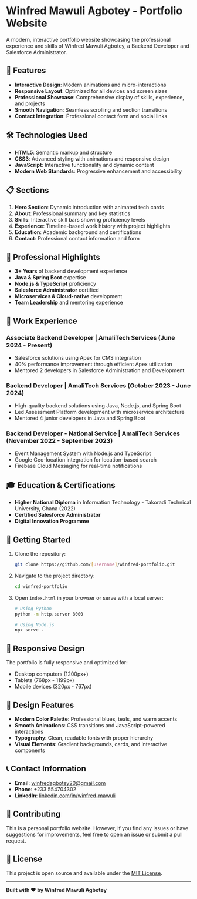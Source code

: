 # Winfred Mawuli Agbotey - Portfolio Website

A modern, interactive portfolio website showcasing the professional experience and skills of Winfred Mawuli Agbotey, a Backend Developer and Salesforce Administrator.

## 🚀 Features

- **Interactive Design**: Modern animations and micro-interactions
- **Responsive Layout**: Optimized for all devices and screen sizes
- **Professional Showcase**: Comprehensive display of skills, experience, and projects
- **Smooth Navigation**: Seamless scrolling and section transitions
- **Contact Integration**: Professional contact form and social links

## 🛠️ Technologies Used

- **HTML5**: Semantic markup and structure
- **CSS3**: Advanced styling with animations and responsive design
- **JavaScript**: Interactive functionality and dynamic content
- **Modern Web Standards**: Progressive enhancement and accessibility

## 📋 Sections

1. **Hero Section**: Dynamic introduction with animated tech cards
2. **About**: Professional summary and key statistics
3. **Skills**: Interactive skill bars showing proficiency levels
4. **Experience**: Timeline-based work history with project highlights
5. **Education**: Academic background and certifications
6. **Contact**: Professional contact information and form

## 🎯 Professional Highlights

- **3+ Years** of backend development experience
- **Java & Spring Boot** expertise
- **Node.js & TypeScript** proficiency
- **Salesforce Administrator** certified
- **Microservices & Cloud-native** development
- **Team Leadership** and mentoring experience

## 🏢 Work Experience

### Associate Backend Developer | AmaliTech Services (June 2024 - Present)
- Salesforce solutions using Apex for CMS integration
- 40% performance improvement through efficient Apex utilization
- Mentored 2 developers in Salesforce Administration and Development

### Backend Developer | AmaliTech Services (October 2023 - June 2024)
- High-quality backend solutions using Java, Node.js, and Spring Boot
- Led Assessment Platform development with microservice architecture
- Mentored 4 junior developers in Java and Spring Boot

### Backend Developer - National Service | AmaliTech Services (November 2022 - September 2023)
- Event Management System with Node.js and TypeScript
- Google Geo-location integration for location-based search
- Firebase Cloud Messaging for real-time notifications

## 🎓 Education & Certifications

- **Higher National Diploma** in Information Technology - Takoradi Technical University, Ghana (2022)
- **Certified Salesforce Administrator**
- **Digital Innovation Programme**

## 🚀 Getting Started

1. Clone the repository:
   ```bash
   git clone https://github.com/[username]/winfred-portfolio.git
   ```

2. Navigate to the project directory:
   ```bash
   cd winfred-portfolio
   ```

3. Open `index.html` in your browser or serve with a local server:
   ```bash
   # Using Python
   python -m http.server 8000
   
   # Using Node.js
   npx serve .
   ```

## 📱 Responsive Design

The portfolio is fully responsive and optimized for:
- Desktop computers (1200px+)
- Tablets (768px - 1199px)
- Mobile devices (320px - 767px)

## 🎨 Design Features

- **Modern Color Palette**: Professional blues, teals, and warm accents
- **Smooth Animations**: CSS transitions and JavaScript-powered interactions
- **Typography**: Clean, readable fonts with proper hierarchy
- **Visual Elements**: Gradient backgrounds, cards, and interactive components

## 📞 Contact Information

- **Email**: winfredagbotey20@gmail.com
- **Phone**: +233 554704302
- **LinkedIn**: [linkedin.com/in/winfred-mawuli](https://linkedin.com/in/winfred-mawuli)

## 🤝 Contributing

This is a personal portfolio website. However, if you find any issues or have suggestions for improvements, feel free to open an issue or submit a pull request.

## 📄 License

This project is open source and available under the [MIT License](LICENSE).

---

**Built with ❤️ by Winfred Mawuli Agbotey**